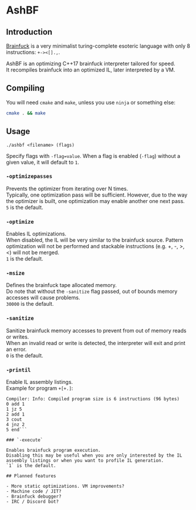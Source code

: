 # AshBF

## Introduction

[Brainfuck](https://en.wikipedia.org/wiki/Brainfuck) is a very minimalist turing-complete esoteric language with only 8 instructions: `+-><[].,`.

AshBF is an optimizing C++17 brainfuck interpreter tailored for speed.  
It recompiles brainfuck into an optimized IL, later interpreted by a VM.

## Compiling

You will need `cmake` and `make`, unless you use `ninja` or something else:

```bash
cmake . && make
```

## Usage

`./ashbf <filename> (flags)`

Specify flags with `-flag=value`. When a flag is enabled (`-flag`) without a given value, it will default to `1`.

### `-optimizepasses`

Prevents the optimizer from iterating over N times.  
Typically, one optimization pass will be sufficient. However, due to the way the optimizer is built, one optimization may enable another one next pass.  
`5` is the default.

### `-optimize`

Enables IL optimizations.  
When disabled, the IL will be very similar to the brainfuck source. Pattern optimization will not be performed and stackable instructions (e.g. +, -, >, <) will not be merged.  
`1` is the default.

### `-msize`

Defines the brainfuck tape allocated memory.  
Do note that without the `-sanitize` flag passed, out of bounds memory accesses will cause problems.  
`30000` is the default.

### `-sanitize`

Sanitize brainfuck memory accesses to prevent from out of memory reads or writes.  
When an invalid read or write is detected, the interpreter will exit and print an error.  
`0` is the default.

### `-printil`

Enable IL assembly listings.  
Example for program `+[+.]`:

```
Compiler: Info: Compiled program size is 6 instructions (96 bytes)
0 add 1
1 jz 5
2 add 1
3 cout
4 jnz 2
5 end```

### `-execute`

Enables brainfuck program execution.  
Disabling this may be useful when you are only interested by the IL assembly listings or when you want to profile IL generation.  
`1` is the default.

## Planned features

- More static optimizations. VM improvements?
- Machine code / JIT?
- Brainfuck debugger?
- IRC / Discord bot?
